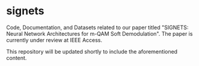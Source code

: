 # signets

Code, Documentation, and Datasets related to our paper titled "SIGNETS: Neural Network Architectures for
m-QAM Soft Demodulation". The paper is currently under review at IEEE Access.

This repository will be updated shortly to include the aforementioned content.

